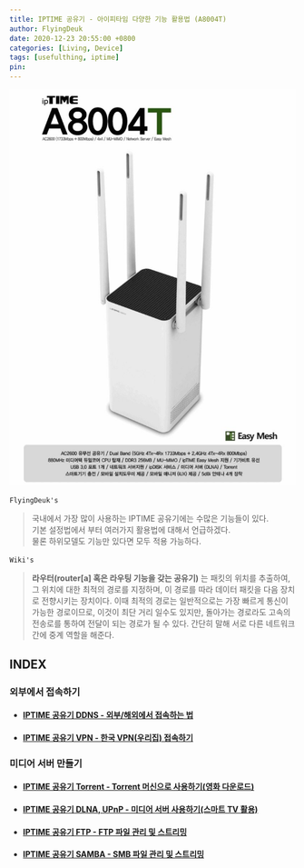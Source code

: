 ```yaml
---
title: IPTIME 공유기 - 아이피타임 다양한 기능 활용법 (A8004T)
author: FlyingDeuk
date: 2020-12-23 20:55:00 +0800
categories: [Living, Device]
tags: [usefulthing, iptime]
pin:
---
```


![iptime](/img/living/iptime/iptime.jpg)

`FlyingDeuk's`
> 국내에서 가장 많이 사용하는 IPTIME 공유기에는 수많은 기능들이 있다. <br>
기본 설정법에서 부터 여러가지 활용법에 대해서 언급하겠다. <br>
물론 하위모델도 기능만 있다면 모두 적용 가능하다.

`Wiki's`
> **라우터(router[a] 혹은 라우팅 기능을 갖는 공유기)** 는 패킷의 위치를 추출하여, 그 위치에 대한 최적의 경로를 지정하며, 이 경로를 따라 데이터 패킷을 다음 장치로 전향시키는 장치이다. 이때 최적의 경로는 일반적으로는 가장 빠르게 통신이 가능한 경로이므로, 이것이 최단 거리 일수도 있지만, 돌아가는 경로라도 고속의 전송로를 통하여 전달이 되는 경로가 될 수 있다. 간단히 말해 서로 다른 네트워크 간에 중계 역할을 해준다.

## INDEX

### 외부에서 접속하기

- #### [IPTIME 공유기 DDNS - 외부/해외에서 접속하는 법](/posts/IptimeSet/)

- #### [IPTIME 공유기 VPN - 한국 VPN(우리집) 접속하기](/posts/IptimeVPN/)

### 미디어 서버 만들기

- #### [IPTIME 공유기 Torrent - Torrent 머신으로 사용하기(영화 다운로드)](/posts/IptimeTorrent/)

- #### [IPTIME 공유기 DLNA, UPnP - 미디어 서버 사용하기(스마트 TV 활용)](/posts/IptimeDLNA/)

- #### [IPTIME 공유기 FTP - FTP 파일 관리 및 스트리밍](/posts/IptimeFTP/)

- #### [IPTIME 공유기 SAMBA - SMB 파일 관리 및 스트리밍](/posts/IptimeSMB/)
